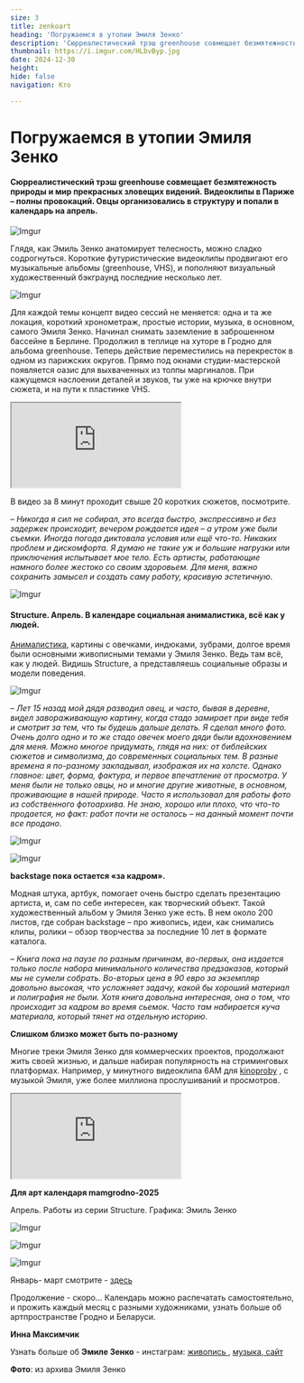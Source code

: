 ```yaml
---
size: 3
title: zenkoart
heading: 'Погружаемся в утопии Эмиля Зенко'
description: 'Сюрреалистический трэш greenhouse совмещает безмятежность природы и мир прекрасных, зловещих видений. Видеоклипы в Париже – полны провокаций. Овцы организовались в структуру, и попали в календарь mam на апрель.'
thumbnail: https://i.imgur.com/HLbvByp.jpg
date: 2024-12-30
height: 
hide: false
navigation: Кто

---
```

# Погружаемся в утопии Эмиля Зенко

#### Сюрреалистический трэш greenhouse совмещает безмятежность природы и мир прекрасных зловещих видений. Видеоклипы в Париже – полны провокаций. Овцы организовались в структуру и попали в календарь на апрель. 

![Imgur](https://i.imgur.com/3bkZFEB.jpg)

Глядя, как Эмиль Зенко анатомирует телесность, можно сладко содрогнуться. Короткие футуристические видеоклипы продвигают его музыкальные альбомы (greenhouse, VHS), и пополняют визуальный художественный бэкграунд последние несколько лет.

![Imgur](https://i.imgur.com/ufQxiG2.jpg)

Для каждой темы концепт видео сессий не меняется: одна и та же локация, короткий хронометраж, простые истории, музыка, в основном, самого Эмиля Зенко.  Начинал снимать заземление в заброшенном бассейне в Берлине. Продолжил в теплице на хуторе в Гродно для альбома greenhouse. Теперь действие переместились на перекресток в одном из парижских округов. Прямо под окнами студии-мастерской  появляется оазис для выхваченных из толпы маргиналов. При кажущемся наслоении деталей и звуков, ты уже на крючке внутри сюжета, и на пути к пластинке VHS. 

<div><iframe class="youtube" src="https://www.youtube.com/embed/Izq9OggMMGQ"></div>

«Она движется как шелк, ядовитым поцелуем оставляя огненные тропы в темной бездне"... Последний клип: pretty shark отправляет к виниловой пластинке.

– _Схема такая – есть серия роликов, действия происходят на оживленном парижском перекрестке, сюжеты простые быстрые, и должны зацепить зрителя, направить на прослушивание альбома VHS. Продумываю все детали заранее, чтобы минимизировать время. Альбом также вышел на виниле, реализацию и производство которого взял на себя.  200 из 300 пластинок лимитированной партии продано без копейки вложений в рекламу или сотрудничества с лейблами, что с моими масштабами считаю хорошим результатом._.
 
<div class="gallery2">
<img src="https://i.imgur.com/1GtuHYk.jpeg" alt="Описание первого изображения"> 
<img src="https://i.imgur.com/Xf1jNvP.jpeg" alt="Описание второго изображения"> 
</div>

– _Сейчас видеопроект завершен, пока что делаю упор на живопись и на выставки_.

... Встретились с Эмилем в маленьком, но не тесном, пространстве галереи confort mental в Париже. Вполне реальный вариант для будущей выставки. Блок в жилом доме, на границе центра, почти у кольцевой. Лестница из ящиков под потолок на антресоль, высокий зал, большой холодильник с пивом, белые скамейки вдоль стен. Вечером скамейки поставят на улицу, холодильник превратится в бар, гости опоздают, получится небольшой сейшн и презентация greenhouse.

<div class="gallery2">
<img src="https://i.imgur.com/vk33W1B.jpeg" alt="Описание первого изображения"> 
<img src="https://i.imgur.com/CpHHvOF.jpeg" alt="Описание второго изображения"> 
</div>

Сегодня музыкальные и художественные некоммерческие проекты Эмиля Зенко связаны с темой влажного потустороннего миры теплицы. Greenhouse "устраняет разрыв между природой и технологиями", заполняя его футуристическими сюжетами. Загадочный прототип остаётся на хуторе под Гродно, разрастается до натуральных размеров в резиденциях и на выставках, сужаясь до макета в Париже

– _Сложно сказать, что удалось именно совместить живопись с другими направлениями в которых я работаю. Наверное, понятную мне попытку я делаю только сейчас, и то, когда она уже стала очевидной: пишу работы с теплицей. До этого постоянно приходилось и приходится переключаться с мира виртуального и цифрового в реальный и физический. Пока фокус направил на новый/старый проект [greenhouse](https://www.youtube.com/watch?v=M9yFBlQHncs), где живописная часть должна будет дополнить уже существующую видео/аудио_. 

![Imgur](https://i.imgur.com/2c8aqwY.jpg)

![Imgur](https://i.imgur.com/piy46EI.jpg)

**«Думаю, не такие уж и большие нагрузки или приключения испытывает мое тело»**

Эмиль во время съёмок часто попадает в экстремальные условия: оказывается покрытый крупными муравьями, исцарапанный, в ванне со льдом, на столе патологоанатома, голый на снегу или в грязной луже на проселке. 

<div>
<iframe class="youtube" src="https://player.vimeo.com/video/906583073" frameborder="0" allowfullscreen></iframe>
</div>

В видео за 8 минут проходит свыше 20 коротких сюжетов, посмотрите. 

– _Никогда я сил не собирал, это всегда быстро, экспрессивно и без задержек происходит, вечером рождается идея – а утром уже были съемки. Иногда погода диктовала условия или ещё что-то. Никаких проблем и дискомфорта. Я думаю не такие уж и большие нагрузки или приключения испытывает мое тело. Есть артисты, работающие намного более жестоко со своим здоровьем. Для меня, важно сохранить замысел и создать саму работу, красивую эстетичную_.

![Imgur](https://i.imgur.com/my40QqU.jpg)

#### Structure. Апрель. В календаре социальная анималистика, всё как у людей. 

[Анималистика](https://www.instagram.com/emilzenko_painting/), картины с овечками, индюками, зубрами, долгое время были основными живописными темами у Эмиля Зенко. Ведь там всё, как у людей. Видишь Structure, а представляешь социальные образы и модели поведения. 

![Imgur](https://i.imgur.com/hPdxYv4.jpg)

– _Лет 15 назад мой дядя разводил овец, и часто, бывая в деревне, видел завораживающую картину, когда стадо замирает при виде тебя и смотрит за тем, что ты будешь дальше делать. Я сделал много фото. Очень долго одно и то же стадо овечек моего дяди были вдохновением для меня. Можно многое придумать, глядя на них: от библейских сюжетов и символизма, до современных социальных тем. В разные времена я по-разному закладывал, изображая их на холсте. Однако главное: цвет, форма, фактура, и первое впечатление от просмотра. У меня были не только овцы, но и многие другие животные, в основном, проживающие в нашей природе. Часто я использовал для работы фото из собственного фотоархива. Не знаю, хорошо или плохо, что что-то продается, но факт: работ почти не осталось – на данный момент почти все продано_.

![Imgur](https://i.imgur.com/9201XEg.jpg)

![Imgur](https://i.imgur.com/mfgHyvb.jpg)

**backstage пока остается «за кадром».**

Модная штука, артбук, помогает очень быстро сделать презентацию артиста, и, сам по себе интересен, как творческий объект. Такой художественный альбом у Эмиля Зенко уже есть. В нем около 200 листов, где собран backstage – про живопись, идеи, как снимались клипы, ролики – обзор творчества за последние 10 лет в формате каталога. 

– _Книга пока на паузе по разным причинам, во-первых, она издается только после набора минимального количества предзаказов, который мы не сумели собрать. Во-вторых цена в 90 евро за экземпляр довольно высокая, что усложняет задачу, какой бы хороший материал и полиграфия не были.  Хотя книга довольна интересная, она о том, что происходит за кадром во время сьемок. Часто там набирается куча материала, который тянет на отдельную историю_.

**Слишком близко может быть по-разному**

Многие треки Эмиля Зенко для коммерческих проектов, продолжают жить своей жизнью, и дальше набирая популярность на стриминговых платформах. Например, у минутного видеоклипа 6АМ для [kinoproby](https://kino-proby.com/home) , с музыкой Эмиля, уже более миллиона прослушиваний и просмотров. 

<div><iframe class="youtube" src="https://www.youtube.com/embed/oED4ZXm64pg"></div>

Один из последних заказов у Эмиля – музыкальное сопровождение танцевального спектакля "Близость между нами" (Tide between us) на стриминговой платформе [Visore X](https://www.visore-x.com/)  Жесткие электронные мелодии растят конфликт, усиливают близость, разрывают табу, добавляют экспрессии в сложных многовекторных отношениях пяти человек. Слишком близко - может быть по-разному. 

– _Я писал музыку для большого проекта, который задумали Karim Coppola и Gabrielle Esposito. Начали мы в начале весны прошлого года. Это совместная работа режиссера, хореографа постановщика и группы хореографов. Каждый момент музыки писался в связке со сценарием, был четкий тайминг по времени и постоянная связь с режиссером и хореографом. Мы тестировали, как сочетаются: звук, танец и даже работа оператора. Дошлифовывали. Уже ближе к осени они приступили к сьемкам. В декабре в bourse de commerce в Париже прошла премьера_. 

<div>
<iframe class="youtube" src="https://player.vimeo.com/video/1040781120" frameborder="0" allowfullscreen></iframe>
</div>

**Для арт календаря mamgrodno-2025**

Апрель.  Работы из серии Structure. Графика: Эмиль Зенко

![Imgur](https://i.imgur.com/HLbvByp.jpg)

![Imgur](https://i.imgur.com/nriynSQ.jpg)

![Imgur](https://i.imgur.com/xD6OZCU.jpg)

Январь- март смотрите - [здесь](https://www.mamgrodno.com/works/calendar.html)

Продолжение - скоро... Календарь можно распечатать самостоятельно, и прожить каждый месяц с разными художниками, узнать больше об артпространстве Гродно и Беларуси.

**Инна Максимчик**

Узнать больше об **Эмиле Зенко** - инстаграм: [живопись ](https://www.instagram.com/emilzenko_painting/), [музыка](https://www.instagram.com/emilzenko/),[ сайт](https://www.emilzenko.com/)

**Фото**: из архива Эмиля Зенко












